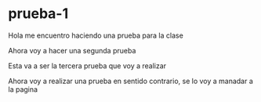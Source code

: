 # prueba-1

Hola me encuentro haciendo una prueba para la clase


Ahora voy a hacer una segunda prueba 


Esta va a ser la tercera prueba que voy a realizar

Ahora voy a realizar una prueba en sentido contrario, se lo voy a manadar a la pagina
